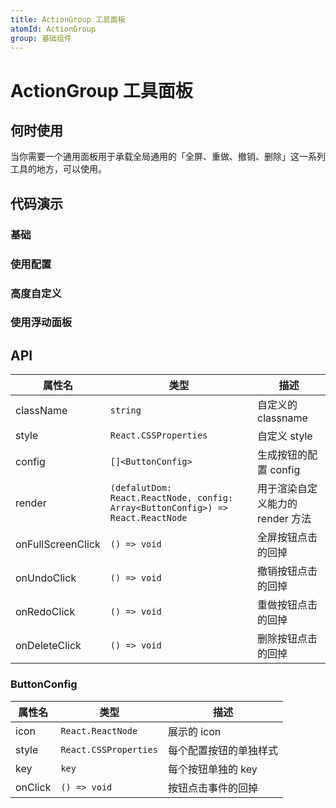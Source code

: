 ```yaml
---
title: ActionGroup 工具面板
atomId: ActionGroup
group: 基础组件
---
```


# ActionGroup 工具面板

## 何时使用

当你需要一个通用面板用于承载全局通用的「全屏、重做、撤销、删除」这一系列工具的地方，可以使用。

## 代码演示

### 基础

<code src="./demos/basic.tsx" ></code>

### 使用配置

<code src="./demos/config.tsx" ></code>

### 高度自定义

<code src="./demos/custom.tsx" ></code>

### 使用浮动面板

<code src="./demos/withPanel.tsx" iframe></code>

## API

| 属性名            | 类型                                                                            | 描述                             |
| ----------------- | ------------------------------------------------------------------------------- | -------------------------------- |
| className         | `string`                                                                        | 自定义的 classname               |
| style             | `React.CSSProperties`                                                           | 自定义 style                     |
| config            | `[]<ButtonConfig>`                                                              | 生成按钮的配置 config            |
| render            | `(defalutDom: React.ReactNode, config: Array<ButtonConfig>) => React.ReactNode` | 用于渲染自定义能力的 render 方法 |
| onFullScreenClick | `() => void`                                                                    | 全屏按钮点击的回掉               |
| onUndoClick       | `() => void`                                                                    | 撤销按钮点击的回掉               |
| onRedoClick       | `() => void`                                                                    | 重做按钮点击的回掉               |
| onDeleteClick     | `() => void`                                                                    | 删除按钮点击的回掉               |

### ButtonConfig

| 属性名  | 类型                  | 描述                   |
| ------- | --------------------- | ---------------------- |
| icon    | `React.ReactNode`     | 展示的 icon            |
| style   | `React.CSSProperties` | 每个配置按钮的单独样式 |
| key     | `key`                 | 每个按钮单独的 key     |
| onClick | `() => void`          | 按钮点击事件的回掉     |
